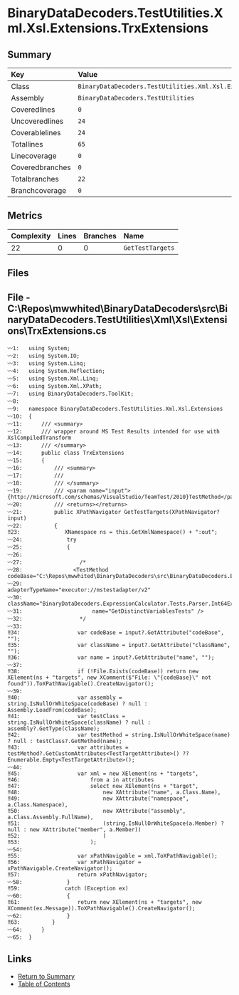 ﻿# BinaryDataDecoders.TestUtilities.Xml.Xsl.Extensions.TrxExtensions

## Summary

| Key             | Value                                                               |
| :-------------- | :------------------------------------------------------------------ |
| Class           | `BinaryDataDecoders.TestUtilities.Xml.Xsl.Extensions.TrxExtensions` |
| Assembly        | `BinaryDataDecoders.TestUtilities`                                  |
| Coveredlines    | `0`                                                                 |
| Uncoveredlines  | `24`                                                                |
| Coverablelines  | `24`                                                                |
| Totallines      | `65`                                                                |
| Linecoverage    | `0`                                                                 |
| Coveredbranches | `0`                                                                 |
| Totalbranches   | `22`                                                                |
| Branchcoverage  | `0`                                                                 |

## Metrics

| Complexity | Lines | Branches | Name             |
| :--------- | :---- | :------- | :--------------- |
| 22         | 0     | 0        | `GetTestTargets` |

## Files

## File - C:\Repos\mwwhited\BinaryDataDecoders\src\BinaryDataDecoders.TestUtilities\Xml\Xsl\Extensions\TrxExtensions.cs

```CSharp
〰1:   using System;
〰2:   using System.IO;
〰3:   using System.Linq;
〰4:   using System.Reflection;
〰5:   using System.Xml.Linq;
〰6:   using System.Xml.XPath;
〰7:   using BinaryDataDecoders.ToolKit;
〰8:   
〰9:   namespace BinaryDataDecoders.TestUtilities.Xml.Xsl.Extensions
〰10:  {
〰11:      /// <summary>
〰12:      /// wrapper around MS Test Results intended for use with XslCompiledTransform
〰13:      /// </summary>
〰14:      public class TrxExtensions
〰15:      {
〰16:          /// <summary>
〰17:          ///
〰18:          /// </summary>
〰19:          /// <param name="input">{http://microsoft.com/schemas/VisualStudio/TeamTest/2010}TestMethod</param>
〰20:          /// <returns></returns>
〰21:          public XPathNavigator GetTestTargets(XPathNavigator? input)
〰22:          {
‼23:              XNamespace ns = this.GetXmlNamespace() + ":out";
〰24:              try
〰25:              {
〰26:  
〰27:                  /*
〰28:                <TestMethod codeBase="C:\Repos\mwwhited\BinaryDataDecoders\src\BinaryDataDecoders.ExpressionCalculator.Tests\bin\Debug\netcoreapp3.1\BinaryDataDecoders.ExpressionCalculator.Tests.dll"
〰29:                      adapterTypeName="executor://mstestadapter/v2"
〰30:                      className="BinaryDataDecoders.ExpressionCalculator.Tests.Parser.Int64ExpressionParserTests"
〰31:                      name="GetDistinctVariablesTests" />
〰32:                  */
〰33:  
‼34:                  var codeBase = input?.GetAttribute("codeBase", "");
‼35:                  var className = input?.GetAttribute("className", "");
‼36:                  var name = input?.GetAttribute("name", "");
〰37:  
‼38:                  if (!File.Exists(codeBase)) return new XElement(ns + "targets", new XComment($"File: \"{codeBase}\" not found")).ToXPathNavigable().CreateNavigator();
〰39:  
‼40:                  var assembly = string.IsNullOrWhiteSpace(codeBase) ? null : Assembly.LoadFrom(codeBase);
‼41:                  var testClass = string.IsNullOrWhiteSpace(className) ? null : assembly?.GetType(className);
‼42:                  var testMethod = string.IsNullOrWhiteSpace(name) ? null : testClass?.GetMethod(name);
‼43:                  var attributes = testMethod?.GetCustomAttributes<TestTargetAttribute>() ?? Enumerable.Empty<TestTargetAttribute>();
〰44:  
‼45:                  var xml = new XElement(ns + "targets",
‼46:                      from a in attributes
‼47:                      select new XElement(ns + "target",
‼48:                          new XAttribute("name", a.Class.Name),
‼49:                          new XAttribute("namespace", a.Class.Namespace),
‼50:                          new XAttribute("assembly", a.Class.Assembly.FullName),
‼51:                          (string.IsNullOrWhiteSpace(a.Member) ? null : new XAttribute("member", a.Member))
‼52:                          )
‼53:                      );
〰54:  
‼55:                  var xPathNavigable = xml.ToXPathNavigable();
‼56:                  var xPathNavigator = xPathNavigable.CreateNavigator();
‼57:                  return xPathNavigator;
〰58:              }
‼59:              catch (Exception ex)
〰60:              {
‼61:                  return new XElement(ns + "targets", new XComment(ex.Message)).ToXPathNavigable().CreateNavigator();
〰62:              }
‼63:          }
〰64:      }
〰65:  }
```

## Links

* [Return to Summary](Summary.md)
* [Table of Contents](../TOC.md)

